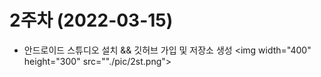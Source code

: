 # 2주차 (2022-03-15)
   - 안드로이드 스튜디오 설치 && 깃허브 가입 및 저장소 생성
   <img width="400" height="300" src=""./pic/2st.png"> </img>
